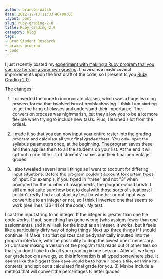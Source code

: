```yaml
---
author: brandon-walsh
date: 2012-12-13 11:33:40+00:00
layout: post
slug: ruby-grading-2-0
title: Ruby Grading 2.0
category: blog
tags:
- Grad Student Research
- praxis program
- code
---
```


I just recently posted my [experiment with making a Ruby program that you can use for doing your own grading](http://www.scholarslab.org/praxis-program/grading-in-ruby/). I have since made several improvements upon the first draft of the code, so I present to you [Ruby Grading 2.0.](https://github.com/bmw9t/LRTHW/blob/master/other%20stuff/grading2.0.rb)

The changes:

1) I converted the code to incorporate classes, which was a huge learning process for me that involved _lots_ of troubleshooting. I think I am starting to get the hang of classes and understand their importance. The conversion process was nightmarish, but they allow you to be a lot more flexible when trying to include new tasks. Plus, I learned a lot from the ordeal.

2) I made it so that you can now input your entire roster into the grading program and calculate all your final grades there. You only input the syllabus parameters once, at the beginning. The program saves these and then applies them to all the students on your list. At the end it will spit out a nice little list of students' names and their final percentage grades.

3) I also tweaked several small things as I went to account for differing input situations. Before the program couldn't account for certain types of input. For example, if you typed in "three" and not "3" when prompted for the number of assignments, the program would break. I still am not quite sure how best to deal with those sorts of situations; I couldn't really find a satisfactory test for whether or not input was convertible to an integer or not, so I think I invented one that seems to work (see lines 136-141 of the code). My test:

<script src="https://gist.github.com/anonymous/4252685.js"></script>

I cast the input string to an integer. If the integer is greater than one the code works. If not, something has gone wrong (who assigns fewer than one assignments), and it will ask for the input as an integer. It works, but it feels like a particularly dirty way of doing things. Next up, three things if I should continue: 1) Make it so that quizzes can be dynamically inputted into the program interface, with the possibility to drop the lowest one if necessary. 2) Consider making a version of the program that reads out of other files so that you don't have to do all your grading in one session. After all, we keep our gradebooks as we go, so this information is all typed somewhere else. It seems like the biggest time save would be to have it open a file, examine its contents, and spit out a calculated final grade for you. 3) Maybe include a method that will convert the percentages to letter grades.
